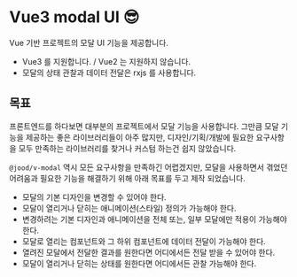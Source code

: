 # Vue3 modal UI 😎

Vue 기반 프로젝트의 모달 UI 기능을 제공합니다.

- Vue3 를 지원합니다. / Vue2 는 지원하지 않습니다.
- 모달의 상태 관찰과 데이터 전달은 rxjs 를 사용합니다.

## 목표

프론트엔드를 하다보면 대부분의 프로젝트에서 모달 기능을 사용합니다. 그만큼 모달 기능을 제공하는 좋은 라이브러리들이 아주 많지만, 디자인/기획/개발에 필요한 요구사항을 모두 만족하는 라이브러리를 찾거나 커스텀 하는건 쉽지 않았습니다.

`@jood/v-modal` 역시 모든 요구사항을 만족하긴 어렵겠지만, 모달을 사용하면서 겪었던 어려움과 필요한 기능을 해결하기 위해 아래 목표를 두고 제작
되었습니다.

- 모달의 기본 디자인을 변경할 수 있어야 한다.
- 모달이 열리거나 닫히는 애니메이션(스타일) 정의가 가능해야 한다.
- 변경하려는 기본 디자인과 애니메이션을 전체 또는, 일부 모달에만 적용이 가능해야 한다.
- 모달로 열리는 컴포넌트와 그 하위 컴포넌트에 데이터 전달이 가능해야 한다.
- 열려진 모달에서 전달한 결과를 원한다면 어디에서든 전달 받을 수 있어야 한다.
- 모달이 열리거나 닫히는 상태를 원한다면 어디에서든 관찰 가능해야 한다.
